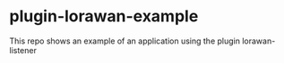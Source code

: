 # plugin-lorawan-example
This repo shows an example of an application using the plugin lorawan-listener
